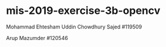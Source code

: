 # mis-2019-exercise-3b-opencv

Mohammad Ehtesham Uddin Chowdhury Sajed #119509

Arup Mazumder #120546
